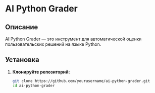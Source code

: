 # AI Python Grader

## Описание

AI Python Grader — это инструмент для автоматической оценки пользовательских решений на языке Python. 

## Установка

1. **Клонируйте репозиторий:**
   ```bash
   git clone https://github.com/yourusername/ai-python-grader.git
   cd ai-python-grader